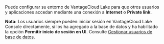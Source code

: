 Puede configurar su entorno de VantageCloud Lake para que otros usuarios y aplicaciones accedan mediante una conexión a **Internet** o **Private link**.

**Nota:** Los usuarios siempre pueden iniciar sesión en VantageCloud Lake Console directamente, si los ha agregado a la base de datos y ha habilitado la opción **Permitir inicio de sesión en UI**. Consulte [Gestionar usuarios de base de datos](wxe1659392685092.md).
